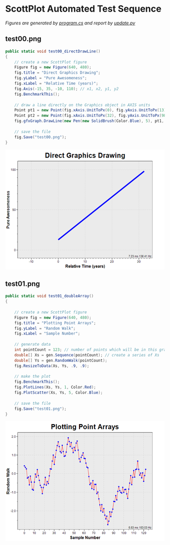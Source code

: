 # ScottPlot Automated Test Sequence
_Figures are generated by [program.cs](/master/src/Examples/console/ConsoleApp1/Program.cs) and report by [update.py](update.py)_
## test00.png

```C#
public static void test00_directDrawLine()
{
    // create a new ScottPlot figure
    Figure fig = new Figure(640, 480);
    fig.title = "Direct Graphics Drawing";
    fig.yLabel = "Pure Awesomeness";
    fig.xLabel = "Relative Time (years)";
    fig.Axis(-15, 35, -10, 110); // x1, x2, y1, y2
    fig.BenchmarkThis();

    // draw a line directly on the Graphics object in AXIS units
    Point pt1 = new Point(fig.xAxis.UnitToPx(0), fig.yAxis.UnitToPx(13));
    Point pt2 = new Point(fig.xAxis.UnitToPx(32), fig.yAxis.UnitToPx(98));
    fig.gfxGraph.DrawLine(new Pen(new SolidBrush(Color.Blue), 5), pt1, pt2);

    // save the file
    fig.Save("test00.png");
}
```
![](test00.png)
## test01.png

```C#
public static void test01_doubleArray()
{

    // create a new ScottPlot figure
    Figure fig = new Figure(640, 480);
    fig.title = "Plotting Point Arrays";
    fig.yLabel = "Random Walk";
    fig.xLabel = "Sample Number";

    // generate data
    int pointCount = 123; // number of points which will be in this graph
    double[] Xs = gen.Sequence(pointCount); // create a series of Xs
    double[] Ys = gen.RandomWalk(pointCount);
    fig.ResizeToData(Xs, Ys, .9, .9);

    // make the plot
    fig.BenchmarkThis();
    fig.PlotLines(Xs, Ys, 1, Color.Red);
    fig.PlotScatter(Xs, Ys, 5, Color.Blue);
    
    // save the file
    fig.Save("test01.png");
}
```
![](test01.png)
